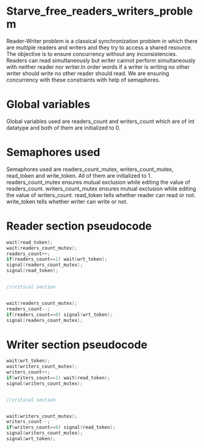 # Starve_free_readers_writers_problem
Reader-Writer problem is a classical synchronization problem in which there are multiple readers and writers and they try to access a shared resource.
The objective is to ensure concurrency without any inconsistencies.
Readers can read simultaneously but writer cannot perform simultaneously with neither reader nor writer.In order words if a writer is writing no other writer should write no other reader should read.
We are ensuring concurrency with these constraints with help of semaphores.

# Global variables
 Global variables used are readers_count and writers_count which are of int datatype and both of them are initialized to 0.

# Semaphores used
 Semaphores used are readers_count_mutex, writers_count_mutex, read_token and write_token. All of them are initialized to 1.
 readers_count_mutex ensures mutual exclusion while editing the value of readers_count.
 writers_count_mutex ensures mutual exclusion while editing the value of writers_count.
 read_token tells whether reader can read or not.
 write_token tells whether writer can write or not.

# Reader section pseudocode
~~~ cpp
wait(read_token);
wait(readers_count_mutex);
readers_count++;
if(readers_count==1) wait(wrt_token);
signal(readers_count_mutex);
signal(read_token);


//critical section


wait(readers_count_mutex);
readers_count--;
if(readers_count==0) signal(wrt_token);
signal(readers_count_mutex);
~~~

# Writer section pseudocode
~~~cpp
wait(wrt_token);
wait(writers_count_mutex);
writers_count++;
if(writers_count==1) wait(read_token);
signal(writers_count_mutex);


//critical section


wait(writers_count_mutex);
writers_count--;
if(writers_count==0) signal(read_token);
signal(writers_count_mutex);
signal(wrt_token);
~~~
